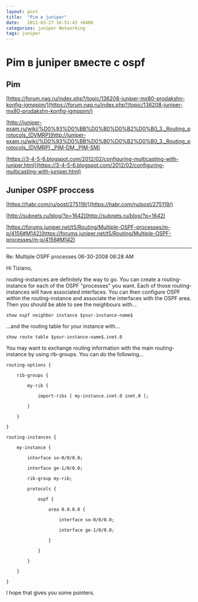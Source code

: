 ```yaml
---
layout: post
title:  "Pim в juniper"
date:   2011-03-27 16:51:43 +0400
categories: juniper Networking
tags: juniper
---
```


# Pim в juniper вместе с ospf

## Pim
[https://forum.nag.ru/index.php?/topic/136208-juniper-mx80-prodakshn-konfig-igmppim/](https://forum.nag.ru/index.php?/topic/136208-juniper-mx80-prodakshn-konfig-igmppim/)

[http://juniper-exam.ru/wiki/%D0%93%D0%BB%D0%B0%D0%B2%D0%B0_3._Routing_protocols_(DVMRP](http://juniper-exam.ru/wiki/%D0%93%D0%BB%D0%B0%D0%B2%D0%B0_3._Routing_protocols_(DVMRP),_PIM-DM,_PIM-SM)

[https://3-4-5-6.blogspot.com/2012/02/configuring-multicasting-with-juniper.html](https://3-4-5-6.blogspot.com/2012/02/configuring-multicasting-with-juniper.html)


## Juniper OSPF proccess

[https://habr.com/ru/post/275119/](https://habr.com/ru/post/275119/)

[http://subnets.ru/blog/?p=1642](http://subnets.ru/blog/?p=1642)

[https://forums.juniper.net/t5/Routing/Multiple-OSPF-processes/m-p/4156#M142](https://forums.juniper.net/t5/Routing/Multiple-OSPF-processes/m-p/4156#M142)


----

 Re: Multiple OSPF processes
‎06-30-2008 06:28 AM

Hi Tiziano,

 

routing-instances are definitely the way to go.  You can create a routing-instance for each of the OSPF "processes" you want.  Each of those routing-instances will have associated interfaces.  You can then configure OSPF within the routing-instance and associate the interfaces with the OSPF area.  Then you should be able to see the neighbours with...

 
```
show ospf neighbor instance $your-instance-name$
```
 

...and the routing table for your instance with... 

 
```
show route table $your-instance-name$.inet.0
```
 

You may want to exchange routing information with the main routing-instance by using rib-groups.  You can do the following...

 
```
routing-options {

    rib-groups {

        my-rib {

            import-ribs [ my-instance.inet.0 inet.0 ];

        }

    }

}

routing-instances {

    my-instance {

        interface so-0/0/0.0;

        interface ge-1/0/0.0; 

        rib-group my-rib;

        protocols {

            ospf {

                area 0.0.0.0 {

                    interface so-0/0/0.0;

                    interface ge-1/0/0.0;

                }

            }

        }

    }

}
```
 

I hope that gives you some pointers. 
